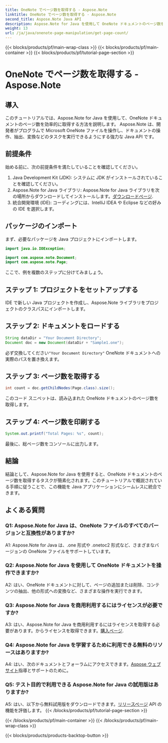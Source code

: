 ```yaml
---
title: OneNote でページ数を取得する - Aspose.Note
linktitle: OneNote でページ数を取得する - Aspose.Note
second_title: Aspose.Note Java API
description: Aspose.Note for Java を使用して OneNote ドキュメントのページ数を取得する方法を学習します。このステップバイステップのチュートリアルでは、プロセスを簡単に進めることができます。
weight: 13
url: /ja/java/onenote-page-manipulation/get-page-count/
---
```


{{< blocks/products/pf/main-wrap-class >}}
{{< blocks/products/pf/main-container >}}
{{< blocks/products/pf/tutorial-page-section >}}

# OneNote でページ数を取得する - Aspose.Note

## 導入

このチュートリアルでは、Aspose.Note for Java を使用して、OneNote ドキュメントのページ数を効率的に取得する方法を説明します。 Aspose.Note は、開発者がプログラムで Microsoft OneNote ファイルを操作し、ドキュメントの操作、抽出、変換などのタスクを実行できるようにする強力な Java API です。

## 前提条件

始める前に、次の前提条件を満たしていることを確認してください。

1. Java Development Kit (JDK): システムに JDK がインストールされていることを確認してください。
2.  Aspose.Note for Java ライブラリ: Aspose.Note for Java ライブラリを次の場所からダウンロードしてインストールします。[ダウンロードページ](https://releases.aspose.com/note/java/).
3. 統合開発環境 (IDE): コーディングには、IntelliJ IDEA や Eclipse などの好みの IDE を選択します。

## パッケージのインポート

まず、必要なパッケージを Java プロジェクトにインポートします。

```java
import java.io.IOException;

import com.aspose.note.Document;
import com.aspose.note.Page;
```

ここで、例を複数のステップに分けてみましょう。

## ステップ 1: プロジェクトをセットアップする

IDE で新しい Java プロジェクトを作成し、Aspose.Note ライブラリをプロジェクトのクラスパスにインポートします。

## ステップ 2: ドキュメントをロードする

```java
String dataDir = "Your Document Directory";
Document doc = new Document(dataDir + "Sample1.one");
```

必ず交換してください`"Your Document Directory"` OneNote ドキュメントへの実際のパスを置き換えます。

## ステップ 3: ページ数を取得する

```java
int count = doc.getChildNodes(Page.class).size();
```

このコード スニペットは、読み込まれた OneNote ドキュメントのページ数を取得します。

## ステップ 4: ページ数を印刷する

```java
System.out.printf("Total Pages: %s", count);
```

最後に、総ページ数をコンソールに出力します。

## 結論

結論として、Aspose.Note for Java を使用すると、OneNote ドキュメントのページ数を取得するタスクが簡素化されます。このチュートリアルで概説されている手順に従うことで、この機能を Java アプリケーションにシームレスに統合できます。

## よくある質問

### Q1: Aspose.Note for Java は、OneNote ファイルのすべてのバージョンと互換性がありますか?

A1: Aspose.Note for Java は、.one 形式や .onetoc2 形式など、さまざまなバージョンの OneNote ファイルをサポートしています。

### Q2: Aspose.Note for Java を使用して OneNote ドキュメントを操作できますか?

A2: はい、OneNote ドキュメントに対して、ページの追加または削除、コンテンツの抽出、他の形式への変換など、さまざまな操作を実行できます。

### Q3: Aspose.Note for Java を商用利用するにはライセンスが必要ですか?

 A3: はい、Aspose.Note for Java を商用利用するにはライセンスを取得する必要があります。からライセンスを取得できます。[購入ページ](https://purchase.aspose.com/buy).

### Q4: Aspose.Note for Java を学習するために利用できる無料のリソースはありますか?

A4: はい、次のドキュメントとフォーラムにアクセスできます。[Aspose ウェブサイト](https://reference.aspose.com/note/java/)指導とサポートのために。

### Q5: テスト目的で利用できる Aspose.Note for Java の試用版はありますか?

 A5: はい、以下から無料試用版をダウンロードできます。[リリースページ](https://releases.aspose.com/) API の機能を評価します。
{{< /blocks/products/pf/tutorial-page-section >}}

{{< /blocks/products/pf/main-container >}}
{{< /blocks/products/pf/main-wrap-class >}}

{{< blocks/products/products-backtop-button >}}
